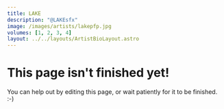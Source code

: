 ```yaml
---
title: LAKE
description: "@LAKEsfx"
image: /images/artists/lakepfp.jpg
volumes: [1, 2, 3, 4]
layout: ../../layouts/ArtistBioLayout.astro
---
```


# This page isn't finished yet!

You can help out by editing this page, or wait patiently for it to be finished. :-)
